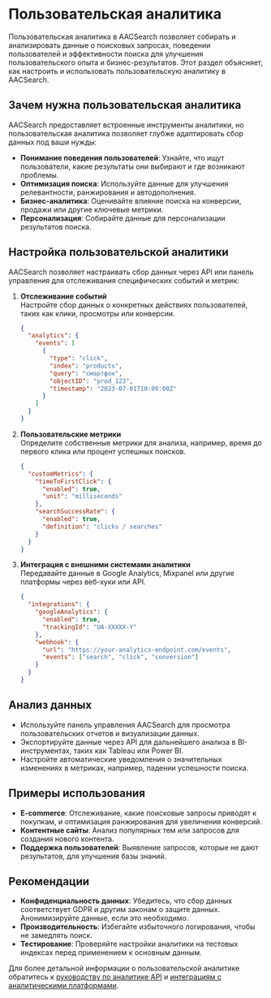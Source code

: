 # Пользовательская аналитика

Пользовательская аналитика в AACSearch позволяет собирать и анализировать данные о поисковых запросах, поведении пользователей и эффективности поиска для улучшения пользовательского опыта и бизнес-результатов. Этот раздел объясняет, как настроить и использовать пользовательскую аналитику в AACSearch.

## Зачем нужна пользовательская аналитика

AACSearch предоставляет встроенные инструменты аналитики, но пользовательская аналитика позволяет глубже адаптировать сбор данных под ваши нужды:

- **Понимание поведения пользователей**: Узнайте, что ищут пользователи, какие результаты они выбирают и где возникают проблемы.
- **Оптимизация поиска**: Используйте данные для улучшения релевантности, ранжирования и автодополнения.
- **Бизнес-аналитика**: Оценивайте влияние поиска на конверсии, продажи или другие ключевые метрики.
- **Персонализация**: Собирайте данные для персонализации результатов поиска.

## Настройка пользовательской аналитики

AACSearch позволяет настраивать сбор данных через API или панель управления для отслеживания специфических событий и метрик:

1. **Отслеживание событий**  
   Настройте сбор данных о конкретных действиях пользователей, таких как клики, просмотры или конверсии.

   ```json
   {
     "analytics": {
       "events": [
         {
           "type": "click",
           "index": "products",
           "query": "смартфон",
           "objectID": "prod_123",
           "timestamp": "2023-07-01T10:00:00Z"
         }
       ]
     }
   }
   ```

2. **Пользовательские метрики**  
   Определите собственные метрики для анализа, например, время до первого клика или процент успешных поисков.

   ```json
   {
     "customMetrics": {
       "timeToFirstClick": {
         "enabled": true,
         "unit": "milliseconds"
       },
       "searchSuccessRate": {
         "enabled": true,
         "definition": "clicks / searches"
       }
     }
   }
   ```

3. **Интеграция с внешними системами аналитики**  
   Передавайте данные в Google Analytics, Mixpanel или другие платформы через веб-хуки или API.
   ```json
   {
     "integrations": {
       "googleAnalytics": {
         "enabled": true,
         "trackingId": "UA-XXXXX-Y"
       },
       "webhook": {
         "url": "https://your-analytics-endpoint.com/events",
         "events": ["search", "click", "conversion"]
       }
     }
   }
   ```

## Анализ данных

- Используйте панель управления AACSearch для просмотра пользовательских отчетов и визуализации данных.
- Экспортируйте данные через API для дальнейшего анализа в BI-инструментах, таких как Tableau или Power BI.
- Настройте автоматические уведомления о значительных изменениях в метриках, например, падении успешности поиска.

## Примеры использования

- **E-commerce**: Отслеживание, какие поисковые запросы приводят к покупкам, и оптимизация ранжирования для увеличения конверсий.
- **Контентные сайты**: Анализ популярных тем или запросов для создания нового контента.
- **Поддержка пользователей**: Выявление запросов, которые не дают результатов, для улучшения базы знаний.

## Рекомендации

- **Конфиденциальность данных**: Убедитесь, что сбор данных соответствует GDPR и другим законам о защите данных. Анонимизируйте данные, если это необходимо.
- **Производительность**: Избегайте избыточного логирования, чтобы не замедлять поиск.
- **Тестирование**: Проверяйте настройки аналитики на тестовых индексах перед применением к основным данным.

Для более детальной информации о пользовательской аналитике обратитесь к [руководству по аналитике API](../api/analytics.md) и [интеграциям с аналитическими платформами](../integrations/google-analytics.md).
